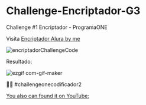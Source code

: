 # Challenge-Encriptador-G3
Challenge #1 Encriptador - ProgramaONE

Visita [Encriptador Alura by me](https://pa0lafl0res.github.io/Challenge-Encriptador-G3/challengeEncriptador/encriptador.html)

![encriptadorChallengeCode](https://user-images.githubusercontent.com/99099314/189466150-6c7bd0fb-cdda-4636-9ab6-6bdcb28edd8d.gif)

Resultado:

![ezgif com-gif-maker](https://user-images.githubusercontent.com/99099314/189249843-225865d9-14be-413d-93b8-114f47a16a5b.gif)

:technologist:  #challengeonecodificador2

[You also can found it on YouTube:](https://youtu.be/AjMhgQ5fQio)
